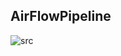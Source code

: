 ## AirFlowPipeline
![src]('https://video.udacity-data.com/topher/2019/January/5c48ba31_example-dag/example-dag.png')
